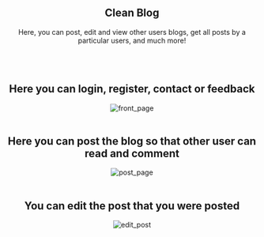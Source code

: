 <div style="text-align: center;">
  <h2>Clean Blog</h2>
  <p>Here, you can post, edit and view other users blogs, get all posts by a particular users, and much more!</p>
</div>

<br>
<br>

<div style="text-align: center;">
  <h2>Here you can login, register, contact or feedback</h2>
  <img src="https://github.com/AyaanOVO/Clean-Blog/assets/112178913/443bdab7-a09f-487f-9e17-5d5ff31dc4fe" alt="front_page">
</div>

<br>

<div style="text-align: center;">
  <h2>Here you can post the blog so that other user can read and comment</h2>
  <img src="https://github.com/AyaanOVO/Clean-Blog/assets/112178913/d4bab4dd-6c4d-4f18-b4d4-b2fd944f75f8" alt="post_page">
</div>

<br>

<div style="text-align: center;">
  <h2>You can edit the post that you were posted</h2>
  <img src="https://github.com/AyaanOVO/Clean-Blog/assets/112178913/b11980b5-9665-4a30-aa6d-d6f4e6269e15" alt="edit_post">
</div>
